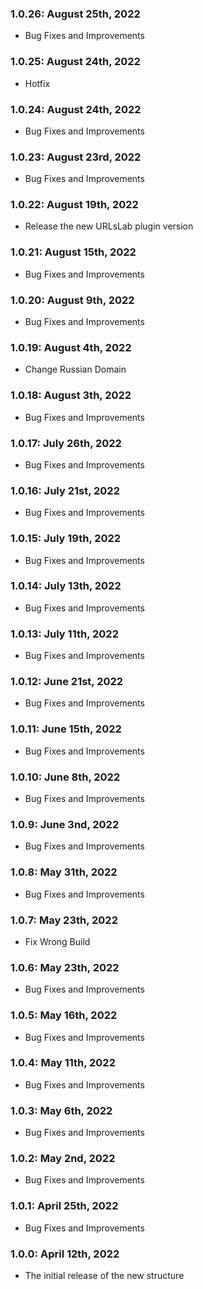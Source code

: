 ### 1.0.26: August 25th, 2022

- Bug Fixes and Improvements

### 1.0.25: August 24th, 2022

- Hotfix

### 1.0.24: August 24th, 2022

- Bug Fixes and Improvements

### 1.0.23: August 23rd, 2022

- Bug Fixes and Improvements

### 1.0.22: August 19th, 2022

- Release the new URLsLab plugin version

### 1.0.21: August 15th, 2022

- Bug Fixes and Improvements

### 1.0.20: August 9th, 2022

- Bug Fixes and Improvements

### 1.0.19: August 4th, 2022

- Change Russian Domain

### 1.0.18: August 3th, 2022

- Bug Fixes and Improvements

### 1.0.17: July 26th, 2022

- Bug Fixes and Improvements

### 1.0.16: July 21st, 2022

- Bug Fixes and Improvements

### 1.0.15: July 19th, 2022

- Bug Fixes and Improvements

### 1.0.14: July 13th, 2022

- Bug Fixes and Improvements

### 1.0.13: July 11th, 2022

- Bug Fixes and Improvements

### 1.0.12: June 21st, 2022

- Bug Fixes and Improvements

### 1.0.11: June 15th, 2022

- Bug Fixes and Improvements

### 1.0.10: June 8th, 2022

- Bug Fixes and Improvements

### 1.0.9: June 3nd, 2022

- Bug Fixes and Improvements

### 1.0.8: May 31th, 2022

- Bug Fixes and Improvements

### 1.0.7: May 23th, 2022

- Fix Wrong Build

### 1.0.6: May 23th, 2022

- Bug Fixes and Improvements

### 1.0.5: May 16th, 2022

- Bug Fixes and Improvements

### 1.0.4: May 11th, 2022

- Bug Fixes and Improvements

### 1.0.3: May 6th, 2022

- Bug Fixes and Improvements

### 1.0.2: May 2nd, 2022

- Bug Fixes and Improvements

### 1.0.1: April 25th, 2022

- Bug Fixes and Improvements 

### 1.0.0: April 12th, 2022

- The initial release of the new structure
